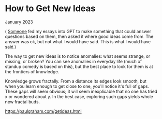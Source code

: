 # How to Get New Ideas

January 2023

( [Someone](https://twitter.com/stef/status/1617222428727586816) fed my essays into GPT to make something that could answer questions based on them, then asked it where good ideas come from. The answer was ok, but not what I would have said. This is what I would have said.)

The way to get new ideas is to notice anomalies: what seems strange, or missing, or broken? You can see anomalies in everyday life (much of standup comedy is based on this), but the best place to look for them is at the frontiers of knowledge.

Knowledge grows fractally. From a distance its edges look smooth, but when you learn enough to get close to one, you'll notice it's full of gaps. These gaps will seem obvious; it will seem inexplicable that no one has tried x or wondered about y. In the best case, exploring such gaps yields whole new fractal buds.

https://paulgraham.com/getideas.html
